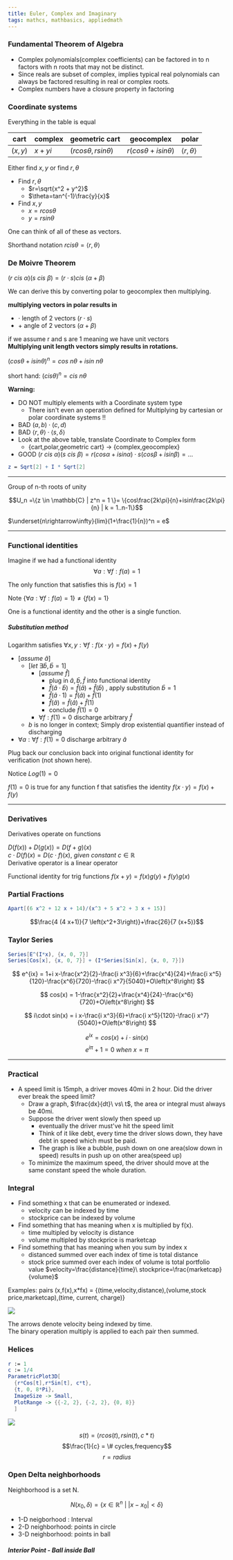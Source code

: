 ```yaml
---
title: Euler, Complex and Imaginary
tags: mathcs, mathbasics, appliedmath
---
```



### Fundamental Theorem of Algebra 

* Complex polynomials(complex coefficients) can be factored in to n factors with n roots that may not be distinct.
* Since reals are subset of complex, implies typical real polynomials can always be factored resulting in real or complex roots.
* Complex numbers have a closure property in factoring
  
### Coordinate systems

Everything in the table is equal

| cart | complex | geometric cart |geocomplex| polar |
| ---- | ---- | ---- | ---- | ---- | 
| $(x,y)$ | $x+yi$ | $(rcos\theta,rsin\theta)$ | $r(cos\theta + i sin\theta)$ | $\langle r, \theta \rangle$ |

Either find $x,y$ or find $r,\theta$  


* Find $r,\theta$
  * $r=\sqrt{x^2 + y^2}$
  * $\theta=tan^{-1}\frac{y}{x}$
* Find $x,y$
  * $x=rcos\theta$
  * $y=rsin\theta$






One can think of all of these as vectors.

Shorthand notation $rcis\theta = \langle r,\theta \rangle$

### De Moivre Theorem  

$(r\ cis\ \alpha)(s\ cis\ \beta) = (r\cdot s)cis\ (\alpha + \beta)$

We can derive this by converting polar to geocomplex then multiplying.

**multiplying vectors in polar results in**  

 * $\cdot$ length of 2 vectors $(r\cdot s)$
 * $+$ angle of 2 vectors $(\alpha + \beta)$



if we assume r and s are 1 meaning we have unit vectors  
**Multiplying unit length vectors simply results in rotations.**

$(cos\theta + isin\theta)^{n}=cos\ n\theta + isin\ n\theta$  

short hand: $(cis \theta)^{n} = cis\ n\theta$



**Warning:**   

* DO NOT multiply elements with a Coordinate system type
  * There isn't even an operation defined for Multiplying by cartesian or polar coordinate systems !!
* BAD $(a,b)\cdot(c,d)$
* BAD $\langle r,\theta \rangle \cdot \langle s,\delta \rangle$  
* Look at the above table, translate Coordinate to Complex form
  * {cart,polar,geometric cart} $\rightarrow$ {complex,geocomplex}
* GOOD  $(r\ cis\ \alpha)(s\ cis\ \beta) = r(cos \alpha + i sin \alpha) \cdot s(cos\beta + i sin \beta) = ...$

```mathematica
z = Sqrt[2] + I * Sqrt[2]

```

---
Group of n-th roots of unity

$$U_n =\{z \in \mathbb{C} | z^n = 1 \}= \{cos\frac{2k\pi}{n}+isin\frac{2k\pi}{n} | k = 1..n-1\}$$


$\underset{n\rightarrow\infty}{lim}(1+\frac{1}{n})^n = e$ 


---

### Functional identities

Imagine if we had a functional identity
$$ \forall a: \forall f : f(a) = 1 $$

The only function that satisfies this is $f(x) = 1$

Note $\{\forall a: \forall f : f(a) = 1\} \neq \{f(x) = 1\}$

One is a functional identity and the other is a single function.


##### Substitution method

Logarithm satisfies
$\forall x,y : \forall f:f(x \cdot y) = f(x) + f(y)$

* $[assume\ \hat{a}]$
  * $[let\ \exists \bar{b}, \bar{b}= 1]$
    * $[assume\ \hat{f}]$
      * plug in $\hat{a} , \bar{b}, \hat{f}$ into functional identity
      * $\hat{f}(\hat{a} \cdot \bar{b}) = \hat{f}(\hat{a}) + \hat{f}(\bar{b})$ , apply substitution $\bar{b} = 1$
      * $\hat{f}(\hat{a} \cdot 1) = \hat{f}(\hat{a}) + \hat{f}(1)$
      * $\hat{f}(\hat{a}) = \hat{f}(\hat{a}) + \hat{f}(1)$
      * conclude $\hat{f}(1) = 0$
    * $\forall f:f(1) = 0$ discharge arbitrary $\hat{f}$
  * $b$ is no longer in context; Simply drop existential quantifier instead of discharging
* $\forall a : \forall f: f(1) = 0$ discharge arbitrary $\hat{a}$

Plug back our conclusion back into original functional identity for verification (not shown here).

Notice $Log(1) = 0$

$f(1) = 0$ is true for any function f that satisfies the identity $f(x \cdot y) = f(x) + f(y)$



---


### Derivatives

Derivatives operate on functions

$D(f(x)) + D(g(x)) = D(f+g)(x)$  
$c \cdot D(f)(x) = D(c \cdot f)(x) ,\ given\ constant\  c\in \mathbb{R}$  
Derivative operator is a linear operator


Functional identity for trig functions
$f(x+y) = f(x)g(y) + f(y)g(x)$

### Partial Fractions

```mathematica
Apart[(6 x^2 + 12 x + 14)/(x^3 + 5 x^2 + 3 x + 15)]
```
$$\frac{4 (4 x+1)}{7 \left(x^2+3\right)}+\frac{26}{7 (x+5)}$$

### Taylor Series 

```mathematica
Series[E^(I*x), {x, 0, 7}]
Series[Cos[x], {x, 0, 7}] + (I*Series[Sin[x], {x, 0, 7}])
```
$$
e^{ix} = 1+i x-\frac{x^2}{2}-\frac{i x^3}{6}+\frac{x^4}{24}+\frac{i
   x^5}{120}-\frac{x^6}{720}-\frac{i x^7}{5040}+O\left(x^8\right)
$$

$$
cos(x) = 1-\frac{x^2}{2}+\frac{x^4}{24}-\frac{x^6}{720}+O\left(x^8\right)
$$

$$
i\cdot sin(x) = i x-\frac{i x^3}{6}+\frac{i x^5}{120}-\frac{i
   x^7}{5040}+O\left(x^8\right)
$$

$$e^{ix} = cos(x) + i\cdot sin(x)$$
$$e^{i\pi} + 1 = 0\ when\ x = \pi $$


---

### Practical

* A speed limit is 15mph, a driver moves 40mi in 2 hour. Did the driver ever break the speed limit?
  * Draw a graph, $\frac{dx}{dt}\ vs\ t$, the area or integral must always be 40mi.
  * Suppose the driver went slowly then speed up
    * eventually the driver must've hit the speed limit
    * Think of it like debt, every time the driver slows down, they have debt in speed which must be paid.
    * The graph is like a bubble, push down on one area(slow down in speed) results in push up on other area(speed up)
  * To minimize the maximum speed, the driver should move at the same constant speed the whole duration.

### Integral
* Find something x that can be enumerated or indexed.
  * velocity can be indexed by time
  * stockprice can be indexed by volume
* Find something that has meaning when x is multiplied by f(x).
  * time multipled by velocity is distance
  * volume multipled by stockprice is marketcap
* Find something that has meaning when you sum by index x
  * distanced summed over each index of time is total distance
  * stock price summed over each index of volume is total portfolio value 
$velocity=\frac{distance}{time}\ stockprice=\frac{marketcap}{volume}$


Examples: pairs (x,f(x),x*fx) =  {(time,velocity,distance),(volume,stock price,marketcap),(time, current, charge)}

![](\images\BasicMath\Integram.svg)

The arrows denote velocity being indexed by time.  
The binary operation multiply is applied to each pair then summed.

### Helices

```mathematica
r := 1
c := 1/4
ParametricPlot3D[
  {r*Cos[t],r*Sin[t], c*t},
  {t, 0, 8*Pi},
  ImageSize -> Small,
  PlotRange -> {{-2, 2}, {-2, 2}, {0, 8}}
  ]
```
![](\images\BasicMath\helix.svg)

$$s(t) = \langle rcos(t),rsin(t),c*t \rangle $$
$$\frac{1}{c} = \# cycles,frequency$$
$$r = radius $$

### Open Delta neighborhoods

Neighborhood is a set N.

$$N(x_0,\delta) = \{x\in\mathbb{R}^n\ |\ \lvert x-x_0 \rvert < \delta \}$$

* 1-D neigborhood : Interval
* 2-D neighborhood: points in circle
* 3-D neighborhood: points in ball

##### Interior Point - Ball inside Ball 



